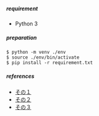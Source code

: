 ##### requirement
- Python 3

##### preparation
```
$ python -m venv ./env
$ source ./env/bin/activate
$ pip install -r requirement.txt
```

##### references
- [その１](http://www.msi.co.jp/nuopt/docs/v19/examples/html/02-05-00.html)
- [その２](http://bin.t.u-tokyo.ac.jp/metaheuristics2013/document/1.pdf)
- [その３](http://www.orsj.or.jp/archive2/or58-12/or58_12_716.pdf)
